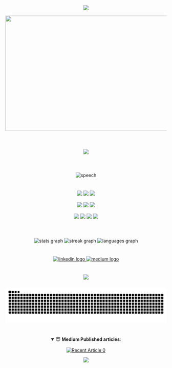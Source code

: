 <div align="center">




</details>
<p align="center">
  <img src="https://capsule-render.vercel.app/api?type=waving&height=100&width=200&color=gradient&section=header&reversal=false&fontAlign=100"/>
</p>

<div align="center">
  <img src="https://github.com/m7mdmaken/m7mdmaken/blob/main/output_optimized.gif?raw=true" width="720"  height="360">
</div>




###

<br clear="both">
<p align="center">
  <img src="https://capsule-render.vercel.app/api?type=venom&height=200&color=gradient&text=Software%20Engineer%20-nl-%20Flutter%20Developer&textBg=false&fontColor=black&fontSize=40&animation=twinkling&reversal=false&fontAlign=40,60&fontAlignY=35,60&stroke=ffffff"/>
</p>

###

<br clear="both">

![speech](https://capsule-render.vercel.app/api?type=speech&height=200&fontSize=25&color=gradient&text=Computer%20Engineer%20passionate%20about%20software%20development-nl-%20and%20mobile%20app%20development.%20%20specialized%20in%20Flutter&fontColor=black&fontAlignY=35,55)




###

<div align="center">
  <br/>
  <div>
    <img src="https://img.shields.io/badge/Flutter-%2302569B.svg?&style=for-the-badge&logo=flutter&logoColor=white" height="40">
    <img src="https://img.shields.io/badge/GitHub-%23181717.svg?&style=for-the-badge&logo=github&logoColor=white" height="40">
    <img src="https://img.shields.io/badge/Dart-%230175C2.svg?&style=for-the-badge&logo=dart&logoColor=white" height="40">
    
  </div>
  <br/>
  <div>
    <img src="https://img.shields.io/badge/Postman-%23FF6C37.svg?&style=for-the-badge&logo=postman&logoColor=white" height="40">
    <img src="https://img.shields.io/badge/VS%20Code-%23007ACC.svg?&style=for-the-badge&logo=visualstudiocode&logoColor=white" height="40">
    <img src="https://img.shields.io/badge/Figma-%23F24E1E.svg?&style=for-the-badge&logo=figma&logoColor=white" height="40">
  </div>
  <br/>
  <div>
    <img src="https://img.shields.io/badge/Git-%23F05033.svg?&style=for-the-badge&logo=git&logoColor=white" height="40">
    <img src="https://img.shields.io/badge/Windows-%230078D6.svg?&style=for-the-badge&logo=windows&logoColor=white" height="40">
    <img src="https://img.shields.io/badge/Firebase-%23FFCA28.svg?&style=for-the-badge&logo=firebase&logoColor=white" height="40">
    <img src="https://img.shields.io/badge/C++-%2300599C.svg?&style=for-the-badge&logo=cplusplus&logoColor=white" height="40">
  </div>
  <br/>
</div>


###

<br clear="both">

<div align="center">
  <img src="https://github-readme-stats.vercel.app/api?username=m7mdmaken&hide_title=false&hide_rank=false&show_icons=true&include_all_commits=true&count_private=true&disable_animations=false&theme=aura&locale=en&hide_border=false&order=1" height="150" alt="stats graph"  />
  <img src="https://streak-stats.demolab.com?user=m7mdmaken&locale=en&mode=daily&theme=aura&hide_border=false&border_radius=5&date_format=j/n%5B/Y%5D&order=3" height="150" alt="streak graph"  />
  <img src="https://github-readme-stats.vercel.app/api/top-langs?username=m7mdmaken&locale=en&hide_title=false&layout=compact&card_width=320&langs_count=5&theme=aura&hide_border=false&order=2" height="150" alt="languages graph"  />
</div>

###

<br clear="both">

<div align="center">
  <a href="https://www.linkedin.com/in/m7mdalmaken/" target="_blank">
    <img src="https://img.shields.io/static/v1?message=LinkedIn&logo=linkedin&label=&color=0077B5&logoColor=white&labelColor=&style=for-the-badge" height="40" alt="linkedin logo"  />
  </a>
  <a href="https://medium.com/@m7mdmaken" target="_blank">
    <img src="https://img.shields.io/static/v1?message=Medium&logo=medium&label=&color=12100E&logoColor=white&labelColor=&style=for-the-badge" height="40" alt="medium logo"  />
  </a>
</div>

###

<br clear="both">
<div align="center">
  <img src="https://profile-counter.glitch.me/m7mdmaken/count.svg?"  />
</div>


###

<picture>
  <source media="(prefers-color-scheme: dark)" srcset="https://raw.githubusercontent.com/m7mdmaken/m7mdmaken/output/github-contribution-grid-snake-dark.svg" />
  <source media="(prefers-color-scheme: light)" srcset="https://raw.githubusercontent.com/m7mdmaken/m7mdmaken/output/github-contribution-grid-snake.svg" />
  <img alt="github-snake" src="https://raw.githubusercontent.com/m7mdmaken/m7mdmaken/output/github-contribution-grid-snake.svg" />
</picture>



###


<br clear="both">



<details open>
 <summary> 😇 <b>Medium Published articles</b>: </summary>
<br>
    <a target="_blank" href=https://github-read-medium.vercel.app/latest?username=m7mdmaken&limit=4&theme=nord"><img src="https://github-read-medium.vercel.app/latest?username=m7mdmaken&limit=4&theme=nord" alt="Recent Article 0"></a>
  

</details>
<p align="center">
  <img src="https://capsule-render.vercel.app/api?type=waving&height=100&color=gradient&section=footer&reversal=true&fontAlign=48&fontColor=black&animation=blink"/>
</p>

</div>

